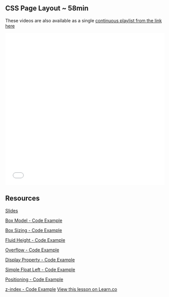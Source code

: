 

## CSS Page Layout ~ 58min

These videos are also available as a single [continuous playlist from the link here](https://www.youtube.com/watch?v=tBSxuNfgRHc&list=PLj148bJp5wixpaK_XI-LXIPF6BxQ5Ycyx)

<iframe width="100%" height="480" src="//www.youtube.com/embed/tBSxuNfgRHc?list=PLj148bJp5wixpaK_XI-LXIPF6BxQ5Ycyx" frameborder="0" allowfullscreen></iframe>

## Resources

[Slides](https://docs.google.com/presentation/d/1UTUWDczUiDZ6byuhyHv0L3zJXQjdlnZheZXhRVLOL3Q/edit?usp=sharing)

[Box Model - Code Example](http://jsfiddle.net/flatiron_school/jtFgz/)

[Box Sizing - Code Example](http://jsfiddle.net/flatiron_school/99Tgm/)

[Fluid Height - Code Example](http://jsfiddle.net/flatiron_school/zDBf3/)

[Overflow - Code Example](http://jsfiddle.net/flatiron_school/sFfw5/)

[Display Property - Code Example](http://jsfiddle.net/flatiron_school/352A6/1/)

[Simple Float Left - Code Example](http://jsfiddle.net/flatiron_school/YXBnC/3/)

[Positioning - Code Example](http://jsfiddle.net/flatiron_school/rgyPC/1/)

[z-index - Code Example](http://jsfiddle.net/flatiron_school/nWGts/)
<a href='https://learn.co/lessons/fe-css-layout' data-visibility='hidden'>View this lesson on Learn.co</a>
